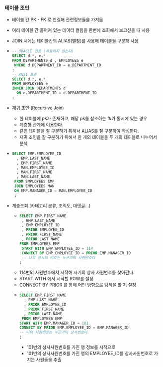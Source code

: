 ### 테이블 조인
- 테이블 간 PK - FK 로 연결해 관련정보들을 가져옴
- 여러 테이블 간 흩어져 있는 데이터 컬럼을 한번에 조회해서 보고싶을 때 사용
- JOIN 시에는 테이블간의 ALIAS(별칭)를 사용해 테이블을 구분해 사용
- ```SQL
  -- ORACLE 전용 (사용하지 않는다)
  SELECT d.*, e.*
  FROM DEPARTMENTS d , EMPLOYEES e 
   WHERE d.DEPARTMENT_ID = e.DEPARTMENT_ID 
  ;
  -- ANSI 표준
  SELECT d.*, e.*
  FROM EMPLOYEES e 
  INNER JOIN DEPARTMENTS d 
	ON e.DEPARTMENT_ID = d.DEPARTMENT_ID
  ;

  ```

- 재귀 조인 (Recursive Join)
	- 한 테이블에 pk가 존재하고, 해당 pk를 참조하는 fk가 동시에 있는 경우
	- 계층형 관계에 이용한다.
	- 같은 테이블을 잘 구분하기 위해서 ALIAS를 잘 구분하여 작성한다.
	- 재귀 조인을 잘 구분하기 위해서 한 개의 테이블을 두 개의 테이블로 나누어서 분석
 - ``` SQL
   SELECT EMP.EMPLOYEE_ID
	 , EMP.LAST_NAME
	 , EMP.FIRST_NAME
	 , MAN.EMPLOYEE_ID
	 , MAN.FIRST_NAME
	 , MAN.LAST_NAME 
    FROM EMPLOYEES EMP
    JOIN EMPLOYEES MAN
	ON EMP.MANAGER_ID = MAN.EMPLOYEE_ID 
    ;
   ```

- 계층조회 (카테고리 분류, 조직도, 대댓글...)
  - ```SQL
    SELECT EMP.FIRST_NAME
	 , EMP.LAST_NAME
	 , EMP.EMPLOYEE_ID
	 , PRIOR EMPLOYEE_ID
	 , PRIOR FIRST_NAME
	 , PRIOR LAST_NAME
    FROM EMPLOYEES EMP
     START WITH EMP.EMPLOYEE_ID = 114
     CONNECT BY EMP.EMPLOYEE_ID = PRIOR EMP.MANAGER_ID
     -- 나의 상사의 번호는 누군가의 사원번호다
    ;
    ```
  - 114번의 사원번호에서 시작해 자기의 상사 사원번호를 찾아간다.
  - START WITH 에서 시작할 ROW를 설정
  - CONNECT BY PRIOR 를 통해 어떤 방향으로 탐색을 할 지 설정
  - ```SQL
    SELECT EMP.FIRST_NAME
	  , EMP.LAST_NAME
	  , PRIOR EMPLOYEE_ID
	  , PRIOR FIRST_NAME
	  , PRIOR LAST_NAME
     FROM EMPLOYEES EMP
    START WITH EMP.MANAGER_ID = 101
    CONNECT BY PRIOR EMP.EMPLOYEE_ID = EMP.MANAGER_ID
    -- 나의 사원번호는 누군가의 상사번호다.
    ;
    ```
    - 101번의 상사사원번호를 가진 행 정보를 시작으로
    - 101번의 상사사원번호를 가진 행의 EMPLOYEE_ID를 상사사원번호로 가지는 사원들을 추출
